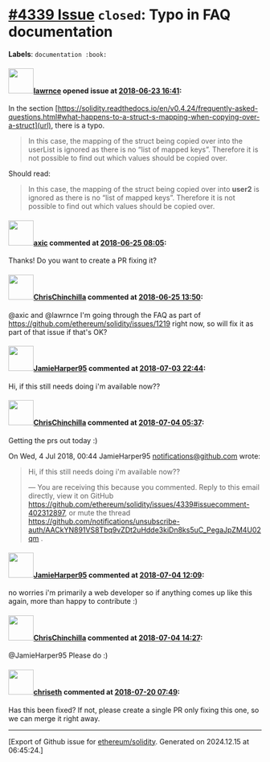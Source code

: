 # [\#4339 Issue](https://github.com/ethereum/solidity/issues/4339) `closed`: Typo in FAQ documentation
**Labels**: `documentation :book:`


#### <img src="https://avatars.githubusercontent.com/u/1444337?u=600e71ab939928c44c4da116f64fb6b36cf64fb6&v=4" width="50">[lawrnce](https://github.com/lawrnce) opened issue at [2018-06-23 16:41](https://github.com/ethereum/solidity/issues/4339):

In the section [https://solidity.readthedocs.io/en/v0.4.24/frequently-asked-questions.html#what-happens-to-a-struct-s-mapping-when-copying-over-a-struct](url), there is a typo.

> In this case, the mapping of the struct being copied over into the userList is ignored as there is no “list of mapped keys”. Therefore it is not possible to find out which values should be copied over.

Should read:
> In this case, the mapping of the struct being copied over into **user2** is ignored as there is no “list of mapped keys”. Therefore it is not possible to find out which values should be copied over.

#### <img src="https://avatars.githubusercontent.com/u/20340?v=4" width="50">[axic](https://github.com/axic) commented at [2018-06-25 08:05](https://github.com/ethereum/solidity/issues/4339#issuecomment-399867320):

Thanks! Do you want to create a PR fixing it?

#### <img src="https://avatars.githubusercontent.com/u/42080?u=54f700afa4263a5f86d2036b7ae598c2a2b419c0&v=4" width="50">[ChrisChinchilla](https://github.com/ChrisChinchilla) commented at [2018-06-25 13:50](https://github.com/ethereum/solidity/issues/4339#issuecomment-399958586):

@axic and @lawrnce I'm going through the FAQ as part of https://github.com/ethereum/solidity/issues/1219 right now, so will fix it as part of that issue if that's OK?

#### <img src="https://avatars.githubusercontent.com/u/40788064?u=13d5d38172c13c24026d9019fc42fee53c2c5b3b&v=4" width="50">[JamieHarper95](https://github.com/JamieHarper95) commented at [2018-07-03 22:44](https://github.com/ethereum/solidity/issues/4339#issuecomment-402312897):

Hi, if this still needs doing i'm available now??

#### <img src="https://avatars.githubusercontent.com/u/42080?u=54f700afa4263a5f86d2036b7ae598c2a2b419c0&v=4" width="50">[ChrisChinchilla](https://github.com/ChrisChinchilla) commented at [2018-07-04 05:37](https://github.com/ethereum/solidity/issues/4339#issuecomment-402368646):

Getting the prs out today :)

On Wed, 4 Jul 2018, 00:44 JamieHarper95 <notifications@github.com> wrote:

> Hi, if this still needs doing i'm available now??
>
> —
> You are receiving this because you commented.
> Reply to this email directly, view it on GitHub
> <https://github.com/ethereum/solidity/issues/4339#issuecomment-402312897>,
> or mute the thread
> <https://github.com/notifications/unsubscribe-auth/AACkYN891VS8Tbq9vZDt2uHdde3kiDn8ks5uC_PegaJpZM4U02qm>
> .
>

#### <img src="https://avatars.githubusercontent.com/u/40788064?u=13d5d38172c13c24026d9019fc42fee53c2c5b3b&v=4" width="50">[JamieHarper95](https://github.com/JamieHarper95) commented at [2018-07-04 12:09](https://github.com/ethereum/solidity/issues/4339#issuecomment-402460197):

no worries i'm primarily a web developer so if anything comes up like this again, more than happy to contribute :)

#### <img src="https://avatars.githubusercontent.com/u/42080?u=54f700afa4263a5f86d2036b7ae598c2a2b419c0&v=4" width="50">[ChrisChinchilla](https://github.com/ChrisChinchilla) commented at [2018-07-04 14:27](https://github.com/ethereum/solidity/issues/4339#issuecomment-402494919):

@JamieHarper95 Please do :)

#### <img src="https://avatars.githubusercontent.com/u/9073706?v=4" width="50">[chriseth](https://github.com/chriseth) commented at [2018-07-20 07:49](https://github.com/ethereum/solidity/issues/4339#issuecomment-406518080):

Has this been fixed? If not, please create a single PR only fixing this one, so we can merge it right away.


-------------------------------------------------------------------------------



[Export of Github issue for [ethereum/solidity](https://github.com/ethereum/solidity). Generated on 2024.12.15 at 06:45:24.]
